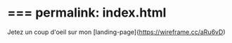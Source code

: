 ===
permalink: index.html
===
Jetez un coup d'oeil sur mon [landing-page]{https://wireframe.cc/aRu6vD)